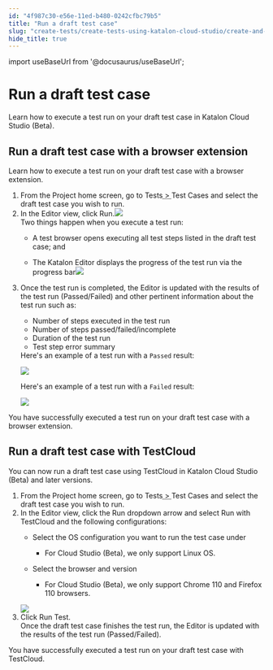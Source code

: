 ```yaml
---
id: "4f987c30-e56e-11ed-b480-0242cfbc79b5"
title: "Run a draft test case"
slug: "create-tests/create-tests-using-katalon-cloud-studio/create-and-manage-a-draft-test-case/run-a-draft-test-case"
hide_title: true
---
```

import useBaseUrl from '@docusaurus/useBaseUrl';


# <a id="concept-3235" class="anchor_top_offset"/><a id="ariaid-title1" class="anchor_top_offset"/>Run a draft test case 

<p xmlns="http://www.w3.org/1999/xhtml" className="shortdesc">Learn how to execute a test run on your draft test case in <span className="ph">Katalon Cloud Studio (Beta)</span>.</p> 

## <a id="task-8712" class="anchor_top_offset"/>Run a draft test case with a browser extension

<p xmlns="http://www.w3.org/1999/xhtml" className="shortdesc">Learn how to execute a test run on your draft test case with a browser extension.</p> 
<section xmlns="http://www.w3.org/1999/xhtml" className="section context"> </section> 
<ol xmlns="http://www.w3.org/1999/xhtml" className="ol steps"><li className="li step stepexpand"><span className="ph cmd">From the Project home screen, go to <span className="ph menucascade"><span className="ph uicontrol">Tests</span><abbr title="and then"> &gt; </abbr><span className="ph uicontrol">Test Cases</span></span> and select the draft test case you wish to run.</span></li><li className="li step stepexpand"><span className="ph cmd">In the Editor view, click <span className="ph uicontrol">Run</span>.<img className="image" width={700} src={useBaseUrl("/4efdc2d0-e56e-11ed-b480-0242cfbc79b5.png")} /></span><div className="itemgroup info">Two things happen when you execute a test run:<ul className="ul"><li className="li">           <p className="p">A test browser opens executing all test steps listed in the draft test case; and</p>         </li><li className="li">           <p className="p">The Katalon Editor displays the progress of the test run via the progress bar<img className="image" width={700} src={useBaseUrl("/4f067560-e56e-11ed-b480-0242cfbc79b5.png")} /></p>         </li></ul></div></li><li className="li step stepexpand"><span className="ph cmd">Once the test run is completed, the Editor is updated with the results of the test run (Passed/Failed) and other pertinent information about the test run such as: </span><div className="itemgroup info"><ul className="ul"><li className="li">Number of steps executed in the test run</li><li className="li">Number of steps passed/failed/incomplete</li><li className="li">Duration of the test run</li><li className="li">Test step error summary</li></ul></div><div className="itemgroup info">Here's an example of a test run with a <code className="ph codeph">Passed</code> result: <p className="p"><img className="image" width={700} src={useBaseUrl("/4f658550-e56e-11ed-b480-0242cfbc79b5.gif")} /></p> <p className="p">Here's an example of a test run with a <code className="ph codeph">Failed</code> result:</p><p className="p"><img className="image" width={700} src={useBaseUrl("/4faf3880-e56e-11ed-b480-0242cfbc79b5.gif")} /></p></div></li></ol> 
<section xmlns="http://www.w3.org/1999/xhtml" className="section result">You have successfully executed a test run on your draft test case with a browser extension.</section> 

## <a id="task-5263" class="anchor_top_offset"/>Run a draft test case with <span xmlns="http://www.w3.org/1999/xhtml" className="ph">TestCloud</span> 

<p xmlns="http://www.w3.org/1999/xhtml" className="shortdesc">You can now run a draft test case using  <span className="ph">TestCloud</span> in <span className="ph">Katalon Cloud Studio (Beta)</span> and later versions.</p> 
<section xmlns="http://www.w3.org/1999/xhtml" className="section context">  </section> 
<ol xmlns="http://www.w3.org/1999/xhtml" className="ol steps"><li className="li step stepexpand"><span className="ph cmd">From the Project home screen, go to <span className="ph menucascade"><span className="ph uicontrol">Tests</span><abbr title="and then"> &gt; </abbr><span className="ph uicontrol">Test Cases</span></span> and select the draft test case you wish to run.</span></li><li className="li step stepexpand"><span className="ph cmd">In the Editor view, click the <span className="ph uicontrol">Run</span> dropdown arrow and select <span className="ph uicontrol">Run with TestCloud</span> and the following configurations:</span><div className="itemgroup info"><ul className="ul"><li className="li">Select the OS configuration you want to run the test case under<ul className="ul"><li className="li"><p className="p">For <span className="ph">Cloud Studio (Beta)</span>, we only support Linux OS.</p></li></ul></li><li className="li"><p className="p">Select the browser and version</p><ul className="ul"><li className="li"><p className="p">For <span className="ph">Cloud Studio (Beta)</span>, we only support Chrome 110 and Firefox 110 browsers.</p></li></ul></li></ul></div><div className="itemgroup info"><img className="image" width={700} src={useBaseUrl("/4f7b0920-e56e-11ed-b480-0242cfbc79b5.gif")} /></div></li><li className="li step stepexpand"><span className="ph cmd">Click <span className="ph uicontrol">Run Test</span>.</span><div className="itemgroup info">Once the draft test case finishes the test run, the Editor is updated with the results of the test run (Passed/Failed).</div></li></ol> 
<section xmlns="http://www.w3.org/1999/xhtml" className="section result">You have successfully executed a test run on your draft test case with <span className="ph">TestCloud</span>.</section> 
